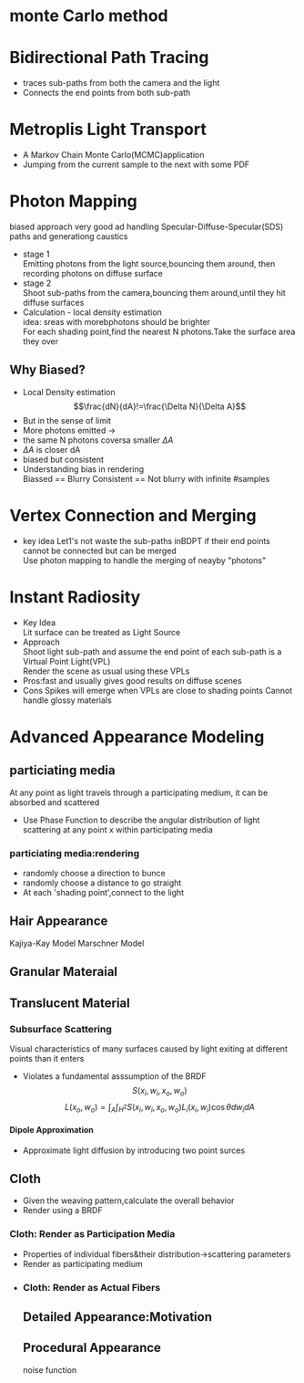 
# monte Carlo method
# Bidirectional Path Tracing
- traces sub-paths from both the camera and the light
- Connects the end points from both sub-path
# Metroplis Light Transport
- A Markov Chain Monte Carlo(MCMC)application
- Jumping from the current sample to the next with some PDF
# Photon Mapping
biased approach
very good ad handling Specular-Diffuse-Specular(SDS) paths and generationg caustics
- stage 1   
    Emitting photons from the light source,bouncing them around, then recording photons on diffuse surface
-  stage 2  
    Shoot sub-paths from the camera,bouncing them around,until they hit diffuse surfaces
- Calculation - local density estimation    
  idea: sreas with morebphotons should be brighter  
  For each shading point,find the nearest N photons.Take the surface area they over
## Why Biased?
- Local Density estimation
    $$\frac{dN}{dA}!=\frac{\Delta N}{\Delta A}$$
- But in the sense of limit
- More photons emitted ->
- the same N photons coversa smaller $\Delta A$
- $\Delta A$ is closer dA
- biased but consistent
- Understanding bias in rendering   
  Biassed == Blurry
  Consistent == Not blurry with infinite #samples
# Vertex Connection and Merging 
- key idea
  Let1's not waste the sub-paths inBDPT if their end points cannot be connected but can be merged   
  Use photon mapping to handle the merging of neayby "photons"
# Instant Radiosity
-   Key Idea    
   Lit surface can be treated as Light Source
- Approach  
    Shoot light sub-path and assume the end point of each sub-path is a Virtual Point Light(VPL)    
    Render the scene as usual using these VPLs
- Pros:fast and usually gives good results on diffuse scenes
- Cons
  Spikes will emerge when VPLs are close to shading points
  Cannot handle glossy materials  
# Advanced Appearance Modeling
## particiating media
At any point as light travels through a participating medium, it can be absorbed and scattered
-  Use Phase Function to describe the angular distribution of light scattering at any point x within participating media
###  particiating media:rendering
- randomly choose a direction to bunce
- randomly choose a distance to go straight
- At each 'shading point',connect to the light
## Hair Appearance
 Kajiya-Kay Model
 Marschner Model
## Granular Materaial
## Translucent Material
### Subsurface Scattering
Visual characteristics of many surfaces caused by light exiting at different points than it enters
- Violates a fundamental asssumption of the BRDF    
  $$S(x_i,w_i,x_o,w_o)$$
  $$L(x_o,w_o)=\int_A\int_{H^2}S(x_i,w_i,x_o,w_o)L_i(x_i,w_i)\cos\theta dw_idA$$
#### Dipole Approximation
- Approximate light diffusion by introducing two point surces
## Cloth
- Given the weaving pattern,calculate the overall behavior
- Render using a BRDF
### Cloth: Render as Participation Media
- Properties of individual fibers&their distribution->scattering parameters
- Render as participating medium
- ### Cloth: Render as Actual Fibers
  ## Detailed Appearance:Motivation
  ## Procedural Appearance
  noise function
